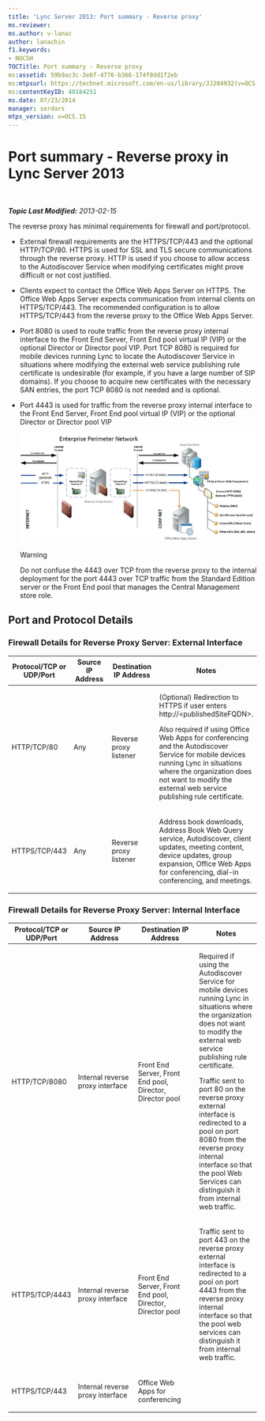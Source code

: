 ```yaml
---
title: 'Lync Server 2013: Port summary - Reverse proxy'
ms.reviewer: 
ms.author: v-lanac
author: lanachin
f1.keywords:
- NOCSH
TOCTitle: Port summary - Reverse proxy
ms:assetid: 59b9ac3c-3e6f-4776-b366-174f0dd1f2eb
ms:mtpsurl: https://technet.microsoft.com/en-us/library/JJ204932(v=OCS.15)
ms:contentKeyID: 48184251
ms.date: 07/23/2014
manager: serdars
mtps_version: v=OCS.15
---
```


<div data-xmlns="http://www.w3.org/1999/xhtml">

<div class="topic" data-xmlns="http://www.w3.org/1999/xhtml" data-msxsl="urn:schemas-microsoft-com:xslt" data-cs="http://msdn.microsoft.com/">

<div data-asp="http://msdn2.microsoft.com/asp">

# Port summary - Reverse proxy in Lync Server 2013

</div>

<div id="mainSection">

<div id="mainBody">

<span> </span>

_**Topic Last Modified:** 2013-02-15_

The reverse proxy has minimal requirements for firewall and port/protocol.

  - External firewall requirements are the HTTPS/TCP/443 and the optional HTTP/TCP/80. HTTPS is used for SSL and TLS secure communications through the reverse proxy. HTTP is used if you choose to allow access to the Autodiscover Service when modifying certificates might prove difficult or not cost justified.

  - Clients expect to contact the Office Web Apps Server on HTTPS. The Office Web Apps Server expects communication from internal clients on HTTPS/TCP/443. The recommended configuration is to allow HTTPS/TCP/443 from the reverse proxy to the Office Web Apps Server.

  - Port 8080 is used to route traffic from the reverse proxy internal interface to the Front End Server, Front End pool virtual IP (VIP) or the optional Director or Director pool VIP. Port TCP 8080 is required for mobile devices running Lync to locate the Autodiscover Service in situations where modifying the external web service publishing rule certificate is undesirable (for example, if you have a large number of SIP domains). If you choose to acquire new certificates with the necessary SAN entries, the port TCP 8080 is not needed and is optional.

  - Port 4443 is used for traffic from the reverse proxy internal interface to the Front End Server, Front End pool virtual IP (VIP) or the optional Director or Director pool VIP
    
    ![13142405-d5c9-45b7-a8b7-a8c89f09c97c](images/JJ204932.13142405-d5c9-45b7-a8b7-a8c89f09c97c(OCS.15).jpg "13142405-d5c9-45b7-a8b7-a8c89f09c97c")  
    
    <div>
    

    > [!WARNING]  
    > Do not confuse the 4443 over TCP from the reverse proxy to the internal deployment for the port 4443 over TCP traffic from the Standard Edition server or the Front End pool that manages the Central Management store role.

    
    </div>

<div>

## Port and Protocol Details

### Firewall Details for Reverse Proxy Server: External Interface

<table>
<colgroup>
<col style="width: 25%" />
<col style="width: 25%" />
<col style="width: 25%" />
<col style="width: 25%" />
</colgroup>
<thead>
<tr class="header">
<th>Protocol/TCP or UDP/Port</th>
<th>Source IP Address</th>
<th>Destination IP Address</th>
<th>Notes</th>
</tr>
</thead>
<tbody>
<tr class="odd">
<td><p>HTTP/TCP/80</p></td>
<td><p>Any</p></td>
<td><p>Reverse proxy listener</p></td>
<td><p>(Optional) Redirection to HTTPS if user enters http://&lt;publishedSiteFQDN&gt;.</p>
<p>Also required if using Office Web Apps for conferencing and the Autodiscover Service for mobile devices running Lync in situations where the organization does not want to modify the external web service publishing rule certificate.</p></td>
</tr>
<tr class="even">
<td><p>HTTPS/TCP/443</p></td>
<td><p>Any</p></td>
<td><p>Reverse proxy listener</p></td>
<td><p>Address book downloads, Address Book Web Query service, Autodiscover, client updates, meeting content, device updates, group expansion, Office Web Apps for conferencing, dial-in conferencing, and meetings.</p></td>
</tr>
</tbody>
</table>


### Firewall Details for Reverse Proxy Server: Internal Interface

<table>
<colgroup>
<col style="width: 25%" />
<col style="width: 25%" />
<col style="width: 25%" />
<col style="width: 25%" />
</colgroup>
<thead>
<tr class="header">
<th>Protocol/TCP or UDP/Port</th>
<th>Source IP Address</th>
<th>Destination IP Address</th>
<th>Notes</th>
</tr>
</thead>
<tbody>
<tr class="odd">
<td><p>HTTP/TCP/8080</p></td>
<td><p>Internal reverse proxy interface</p></td>
<td><p>Front End Server, Front End pool, Director, Director pool</p></td>
<td><p>Required if using the Autodiscover Service for mobile devices running Lync in situations where the organization does not want to modify the external web service publishing rule certificate.</p>
<p>Traffic sent to port 80 on the reverse proxy external interface is redirected to a pool on port 8080 from the reverse proxy internal interface so that the pool Web Services can distinguish it from internal web traffic.</p></td>
</tr>
<tr class="even">
<td><p>HTTPS/TCP/4443</p></td>
<td><p>Internal reverse proxy interface</p></td>
<td><p>Front End Server, Front End pool, Director, Director pool</p></td>
<td><p>Traffic sent to port 443 on the reverse proxy external interface is redirected to a pool on port 4443 from the reverse proxy internal interface so that the pool web services can distinguish it from internal web traffic.</p></td>
</tr>
<tr class="odd">
<td><p>HTTPS/TCP/443</p></td>
<td><p>Internal reverse proxy interface</p></td>
<td><p>Office Web Apps for conferencing</p></td>
<td></td>
</tr>
</tbody>
</table>


</div>

</div>

<span> </span>

</div>

</div>

</div>

